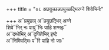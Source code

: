 +++
title = "०८ अप्रयुच्छन्नप्रयुच्छद्भिरग्ने शिवेभिर्नः"

+++
अ᳓प्रयुछन्न् अ᳓प्रयुछद्भिर् अग्ने  
शिवे᳓भिर् नः पायु᳓भिः पाहि शग्मइः᳓  
अ᳓दब्धेभिर् अ᳓दृपितेभिर् इष्टे  
अ᳓निमिषद्भिः प᳓रि पाहि नो जाः᳓